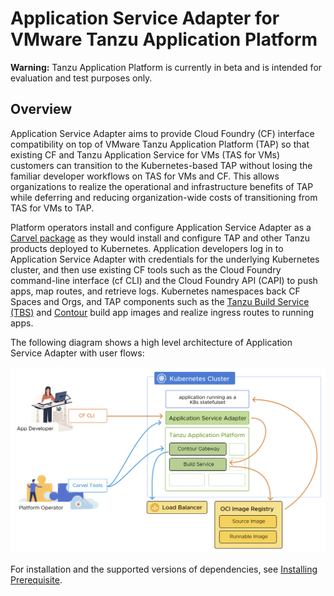 # Application Service Adapter for VMware Tanzu Application Platform


<p class="note warning">
<strong>Warning:</strong> Tanzu Application Platform is currently in
    beta and is intended for evaluation and test purposes only.
</p>

## Overview

Application Service Adapter aims to provide Cloud Foundry (CF) interface compatibility on top of VMware Tanzu Application Platform (TAP) so that existing CF and Tanzu Application Service for VMs (TAS for VMs) customers can transition to the Kubernetes-based TAP without losing the familiar developer workflows on TAS for VMs and CF. This allows organizations to realize the operational and infrastructure benefits of TAP while deferring and reducing organization-wide costs of transitioning from TAS for VMs to TAP.

Platform operators install and configure Application Service Adapter as a [Carvel package](https://carvel.dev/) as they would install and configure TAP and other Tanzu products deployed to Kubernetes. Application developers log in to Application Service Adapter with credentials for the underlying Kubernetes cluster, and then use existing CF tools such as the Cloud Foundry command-line interface (cf CLI) and the Cloud Foundry API (CAPI) to push apps, map routes, and retrieve logs. Kubernetes namespaces back CF Spaces and Orgs, and TAP components such as the [Tanzu Build Service (TBS)](https://tanzu.vmware.com/build-service) and [Contour](https://projectcontour.io/) build app images and realize ingress routes to running apps.

The following diagram shows a high level architecture of Application Service Adapter with user flows:

![Application Service Adapter architecture diagram with user flows](images/architecture.png)

For installation and the supported versions of dependencies, see [Installing Prerequisite](install-prerequisites.md).
